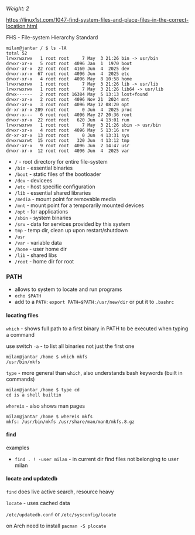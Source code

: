 _Weight: 2_

https://linux1st.com/1047-find-system-files-and-place-files-in-the-correct-location.html

FHS - File-system Hierarchy Standard

```
milan@jantar / $ ls -lA
total 52
lrwxrwxrwx   1 root root     7 May  3 21:26 bin -> usr/bin
drwxr-xr-x   5 root root  4096 Jan  1  1970 boot
drwxr-xr-x  22 root root  4160 Jun  4  2025 dev
drwxr-xr-x  67 root root  4096 Jun  4  2025 etc
drwxr-xr-x   4 root root  4096 May  8 10:58 home
lrwxrwxrwx   1 root root     7 May  3 21:26 lib -> usr/lib
lrwxrwxrwx   1 root root     7 May  3 21:26 lib64 -> usr/lib
drwx------   2 root root 16384 May  5 13:13 lost+found
drwxr-xr-x   2 root root  4096 Nov 21  2024 mnt
drwxr-xr-x   3 root root  4096 May 12 08:20 opt
dr-xr-xr-x 289 root root     0 Jun  4  2025 proc
drwxr-x---   6 root root  4096 May 27 20:36 root
drwxr-xr-x  22 root root   620 Jun  4 13:01 run
lrwxrwxrwx   1 root root     7 May  3 21:26 sbin -> usr/bin
drwxr-xr-x   4 root root  4096 May  5 13:16 srv
dr-xr-xr-x  13 root root     0 Jun  4 13:31 sys
drwxrwxrwt  15 root root   320 Jun  4 13:12 tmp
drwxr-xr-x   9 root root  4096 Jun  2 14:47 usr
drwxr-xr-x  12 root root  4096 Jun  4  2025 var
```

- `/` - root directory for entire file-system
- `/bin` - essential binaries
- `/boot` - static files of the bootloader
- `/dev` - devicees
- `/etc` - host specific configuration
- `/lib` - essential shared libraries
- `/media` - mount point for removable media
- `/mnt` - mount point for a temporarily mounted devices
- `/opt` - for applications
- `/sbin` - system binaries
- `/srv` - data for services provided by this system
- `tmp` - temp dir, clean up upon restart/shutdown
- `/usr`
- `/var` - variable data
- `/home` - user home dir
- `/lib` - shared libs
- `/root` - home dir for root

### PATH

- allows to system to locate and run programs
- `echo $PATH`
- add to a `PATH`: `export PATH=$PATH:/usr/new/dir` or put it to `.bashrc`

#### locating files

`which` - shows full path to a first binary in PATH to be executed when typing a command

use switch `-a` - to list all binaries not just the first one

```
milan@jantar /home $ which mkfs
/usr/bin/mkfs
```

`type` - more general than `which`, also understands bash keywords (built in commands)

```
milan@jantar /home $ type cd
cd is a shell builtin
```

`whereis` - also shows man pages

```
milan@jantar /home $ whereis mkfs
mkfs: /usr/bin/mkfs /usr/share/man/man8/mkfs.8.gz
```


#### find

examples

- `find . ! -user milan` - in current dir find files not belonging to user milan


#### locate and updatedb

`find` does live active search, resource heavy

`locate` - uses cached data

`/etc/updatedb.conf` or `/etc/sysconfig/locate`

on Arch need to install `pacman -S plocate`